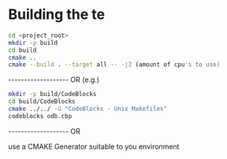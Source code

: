 Building the te
===============

```bash
cd <project_root>
mkdir -p build
cd build
cmake ..
cmake --build . --target all -- -j2 (amount of cpu's to use)
```
------------------- OR (e.g.)
```bash
mkdir -p build/CodeBlocks
cd build/CodeBlocks
cmake ../../ -G "CodeBlocks - Unix Makefiles"
codeblocks odb.cbp
```
------------------- OR

use a CMAKE Generator suitable to you environment

